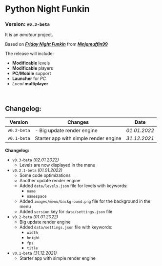 # Python Night Funkin

### Version: `v0.3-beta`

It is an _amateur_ project.

Based on [_**Friday Night Funkin**_](https://fridaynightfunkin.ru) from [_**Ninjamuffin99**_](https://ninja-muffin24.itch.io)

The release will include:
- **Modificable** levels
- **Modificable** players
- **PC/Mobile** support
- **Launcher** for _PC_
- _Local_ **multiplayer**

</br>

## **Changelog**:

Version | Changes | Date
| - | - | - |
`v0.2-beta` | - Big update render engine | _01.01.2022_
`v0.1-beta` | Starter app with simple render engine | _31.12.2021_

**Changelog:**
- `v0.3-beta` _(02.01.2022)_
  - Levels are now displayed in the menu
- `v0.2.1-beta` _(01.01.2022)_
  - Some code optimizations
  - Another update render engine
  - Added `data/levels.json` file for levels with keywords:
    - `name`
    - `namespace`
  - Added `images/menu/background.png` file for the background in the menu
  - Added `version` key for `data/settings.json` file
- `v0.2-beta` _(01.01.2022)_
  - Big update render engine
  - Added `data/settings.json` file with keywords:
    - `width`
    - `height`
    - `fps`
    - `title`
- `v0.1-beta` _(31.12.2021)_
  - Starter app with simple render engine
